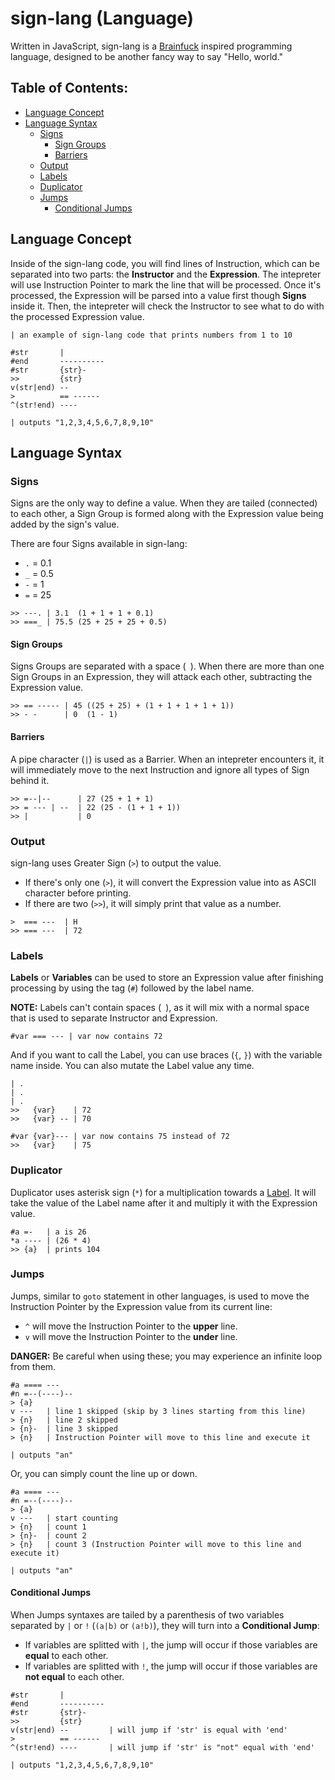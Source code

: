 # sign-lang (Language)

Written in JavaScript, sign-lang is a [Brainfuck](https://en.wikipedia.org/wiki/Brainfuck) inspired programming language, designed to be another fancy way to say "Hello, world."

## Table of Contents:

* [Language Concept](#language-concept)
* [Language Syntax](#language-syntax)
  * [Signs](#Signs)
    * [Sign Groups](#sign-groups)
    * [Barriers](#barriers)
  * [Output](#output)
  * [Labels](#labels)
  * [Duplicator](#duplicator)
  * [Jumps](#jumps)
    * [Conditional Jumps](#conditional-jumps)

## Language Concept

Inside of the sign-lang code, you will find lines of Instruction, which can be separated into two parts: the **Instructor** and the **Expression**. The intepreter will use Instruction Pointer to mark the line that will be processed. Once it's processed, the Expression will be parsed into a value first though **Signs** inside it. Then, the intepreter will check the Instructor to see what to do with the processed Expression value.

```
| an example of sign-lang code that prints numbers from 1 to 10

#str       |
#end       ----------
#str       {str}-
>>         {str}
v(str|end) --
>          == ------
^(str!end) ----

| outputs "1,2,3,4,5,6,7,8,9,10"
```

## Language Syntax

### Signs

Signs are the only way to define a value. When they are tailed (connected) to each other, a Sign Group is formed along with the Expression value being added by the sign's value.

There are four Signs available in sign-lang:
* `.` = 0.1
* `_` = 0.5
* `-` = 1
* `=` = 25

```
>> ---. | 3.1  (1 + 1 + 1 + 0.1)
>> ===_ | 75.5 (25 + 25 + 25 + 0.5)
```

#### Sign Groups

Signs Groups are separated with a space (` `). When there are more than one Sign Groups in an Expression, they will attack each other, subtracting the Expression value.

```
>> == ----- | 45 ((25 + 25) + (1 + 1 + 1 + 1 + 1))
>> - -      | 0  (1 - 1)
```

#### Barriers

A pipe character (`|`) is used as a Barrier. When an intepreter encounters it, it will immediately move to the next Instruction and ignore all types of Sign behind it.

```
>> =--|--      | 27 (25 + 1 + 1)
>> = --- | --  | 22 (25 - (1 + 1 + 1))
>> |           | 0
```

### Output

sign-lang uses Greater Sign (`>`) to output the value.

* If there's only one (`>`), it will convert the Expression value into as ASCII character before printing.
* If there are two (`>>`), it will simply print that value as a number.

```
>  === ---  | H
>> === ---  | 72
```

### Labels

**Labels** or **Variables** can be used to store an Expression value after finishing processing by using the tag (`#`) followed by the label name.

**NOTE:** Labels can't contain spaces (` `), as it will mix with a normal space that is used to separate Instructor and Expression.

```
#var === --- | var now contains 72
```

And if you want to call the Label, you can use braces (`{`, `}`) with the variable name inside. You can also mutate the Label value any time.

```
| .
| .
| .
>>   {var}    | 72
>>   {var} -- | 70

#var {var}--- | var now contains 75 instead of 72
>>   {var}    | 75
```

### Duplicator

Duplicator uses asterisk sign (`*`) for a multiplication towards a [Label](#labels). It will take the value of the Label name after it and multiply it with the Expression value.

```
#a =-   | a is 26
*a ---- | (26 * 4)
>> {a}  | prints 104
```

### Jumps

Jumps, similar to `goto` statement in other languages, is used to move the Instruction Pointer by the Expression value from its current line:

* `^` will move the Instruction Pointer to the **upper** line.
* `v` will move the Instruction Pointer to the **under** line.

**DANGER:** Be careful when using these; you may experience an infinite loop from them.

```
#a ==== ---
#n =--(----)--
> {a}
v ---   | line 1 skipped (skip by 3 lines starting from this line)
> {n}   | line 2 skipped
> {n}-  | line 3 skipped
> {n}   | Instruction Pointer will move to this line and execute it

| outputs "an"
```

Or, you can simply count the line up or down.

```
#a ==== ---
#n =--(----)--
> {a}
v ---   | start counting
> {n}   | count 1
> {n}-  | count 2
> {n}   | count 3 (Instruction Pointer will move to this line and execute it)

| outputs "an"
```

#### Conditional Jumps

When Jumps syntaxes are tailed by a parenthesis of two variables separated by `|` or `!` (`(a|b)` or `(a!b)`), they will turn into a **Conditional Jump**:

* If variables are splitted with `|`, the jump will occur if those variables are **equal** to each other.
* If variables are splitted with `!`, the jump will occur if those variables are **not equal** to each other.

```
#str       |
#end       ----------
#str       {str}-
>>         {str}
v(str|end) --         | will jump if 'str' is equal with 'end'
>          == ------
^(str!end) ----       | will jump if 'str' is "not" equal with 'end'

| outputs "1,2,3,4,5,6,7,8,9,10"
```